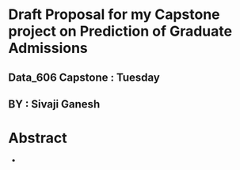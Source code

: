 # Draft Proposal for my Capstone project on Prediction of Graduate Admissions

## Data_606 Capstone : Tuesday

## BY : Sivaji Ganesh

# Abstract
  
  * 

